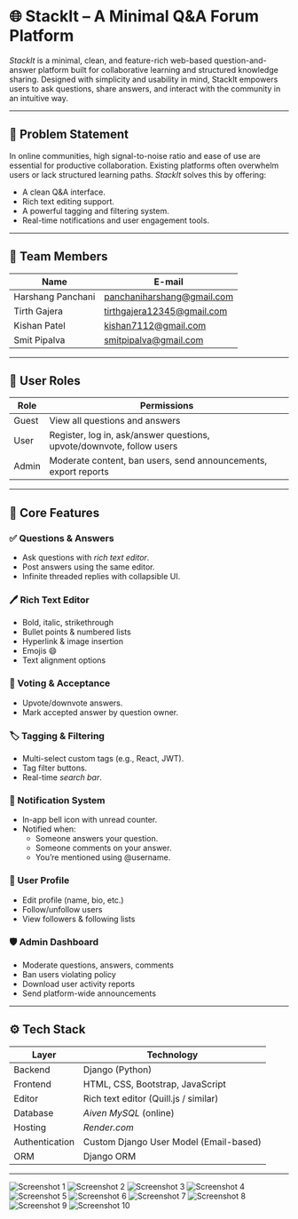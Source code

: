 # 🌐 StackIt – A Minimal Q&A Forum Platform

*StackIt* is a minimal, clean, and feature-rich web-based question-and-answer platform built for collaborative learning and structured knowledge sharing. Designed with simplicity and usability in mind, StackIt empowers users to ask questions, share answers, and interact with the community in an intuitive way.

---

## 🧠 Problem Statement
In online communities, high signal-to-noise ratio and ease of use are essential for productive collaboration. Existing platforms often overwhelm users or lack structured learning paths. *StackIt* solves this by offering:

- A clean Q&A interface.
- Rich text editing support.
- A powerful tagging and filtering system.
- Real-time notifications and user engagement tools.

---

## 👥 Team Members

| Name             | E-mail                         |
|------------------|--------------------------------|
| Harshang Panchani| panchaniharshang@gmail.com     |
| Tirth Gajera     | tirthgajera12345@gmail.com     |
| Kishan Patel     | kishan7112@gmail.com           |
| Smit Pipalva     | smitpipalva@gmail.com          |

---

## 👥 User Roles

| Role  | Permissions |
|-------|-------------|
| Guest | View all questions and answers |
| User  | Register, log in, ask/answer questions, upvote/downvote, follow users |
| Admin | Moderate content, ban users, send announcements, export reports |

---

## 🔑 Core Features

### ✅ Questions & Answers
- Ask questions with *rich text editor*.
- Post answers using the same editor.
- Infinite threaded replies with collapsible UI.

### 🖊 Rich Text Editor
- Bold, italic, strikethrough
- Bullet points & numbered lists
- Hyperlink & image insertion
- Emojis 😄
- Text alignment options

### 🧠 Voting & Acceptance
- Upvote/downvote answers.
- Mark accepted answer by question owner.

### 🏷 Tagging & Filtering
- Multi-select custom tags (e.g., React, JWT).
- Tag filter buttons.
- Real-time *search bar*.

### 🔔 Notification System
- In-app bell icon with unread counter.
- Notified when:
  - Someone answers your question.
  - Someone comments on your answer.
  - You’re mentioned using @username.

### 👤 User Profile
- Edit profile (name, bio, etc.)
- Follow/unfollow users
- View followers & following lists

### 🛡 Admin Dashboard
- Moderate questions, answers, comments
- Ban users violating policy
- Download user activity reports
- Send platform-wide announcements

---

## ⚙ Tech Stack

| Layer         | Technology             |
|---------------|------------------------|
| Backend       | Django (Python)        |
| Frontend      | HTML, CSS, Bootstrap, JavaScript |
| Editor        | Rich text editor (Quill.js / similar) |
| Database      | *Aiven MySQL* (online) |
| Hosting       | *Render.com*           |
| Authentication| Custom Django User Model (Email-based) |
| ORM           | Django ORM             |

---

![Screenshot 1](./ss/1.jpg)
![Screenshot 2](./ss/2.jpg)
![Screenshot 3](./ss/3.jpg)
![Screenshot 4](./ss/4.jpg)
![Screenshot 5](./ss/5.jpg)
![Screenshot 6](./ss/6.jpg)
![Screenshot 7](./ss/7.jpg)
![Screenshot 8](./ss/8.jpg)
![Screenshot 9](./ss/9.jpg)
![Screenshot 10](./ss/10.jpg)
